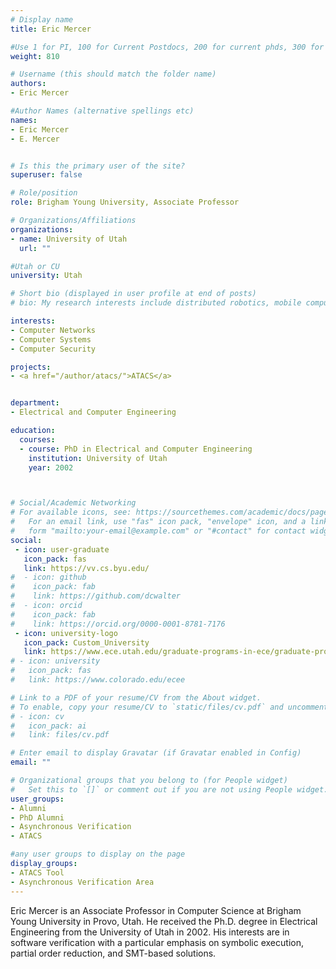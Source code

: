 ```yaml
---
# Display name
title: Eric Mercer

#Use 1 for PI, 100 for Current Postdocs, 200 for current phds, 300 for current masters, 400 for current undergrads, 800 for alum postdocs, 810 for alum phds, 820 for alum masters, and 830 for alum undergrads, 900 for tools, 1000 for projects
weight: 810

# Username (this should match the folder name)
authors:
- Eric Mercer

#Author Names (alternative spellings etc)
names:
- Eric Mercer
- E. Mercer


# Is this the primary user of the site?
superuser: false

# Role/position
role: Brigham Young University, Associate Professor

# Organizations/Affiliations
organizations:
- name: University of Utah
  url: ""

#Utah or CU
university: Utah

# Short bio (displayed in user profile at end of posts)
# bio: My research interests include distributed robotics, mobile computing and programmable matter.

interests:
- Computer Networks
- Computer Systems
- Computer Security

projects:
- <a href="/author/atacs/">ATACS</a>


department:
- Electrical and Computer Engineering

education:
  courses:
  - course: PhD in Electrical and Computer Engineering
    institution: University of Utah
    year: 2002



# Social/Academic Networking
# For available icons, see: https://sourcethemes.com/academic/docs/page-builder/#icons
#   For an email link, use "fas" icon pack, "envelope" icon, and a link in the
#   form "mailto:your-email@example.com" or "#contact" for contact widget.
social:
 - icon: user-graduate
   icon_pack: fas
   link: https://vv.cs.byu.edu/
#  - icon: github
#    icon_pack: fab
#    link: https://github.com/dcwalter
#  - icon: orcid
#    icon_pack: fab
#    link: https://orcid.org/0000-0001-8781-7176
 - icon: university-logo
   icon_pack: Custom_University
   link: https://www.ece.utah.edu/graduate-programs-in-ece/graduate-program-ph-d-programs/
# - icon: university
#   icon_pack: fas
#   link: https://www.colorado.edu/ecee

# Link to a PDF of your resume/CV from the About widget.
# To enable, copy your resume/CV to `static/files/cv.pdf` and uncomment the lines below.
# - icon: cv
#   icon_pack: ai
#   link: files/cv.pdf

# Enter email to display Gravatar (if Gravatar enabled in Config)
email: ""

# Organizational groups that you belong to (for People widget)
#   Set this to `[]` or comment out if you are not using People widget.
user_groups:
- Alumni
- PhD Alumni
- Asynchronous Verification
- ATACS

#any user groups to display on the page
display_groups:
- ATACS Tool
- Asynchronous Verification Area
---
```


Eric Mercer is an Associate Professor in Computer Science at Brigham Young University in Provo, Utah. He received the Ph.D. degree in Electrical Engineering from the University of Utah in 2002. His interests are in software verification with a particular emphasis on symbolic execution, partial order reduction, and SMT-based solutions. 